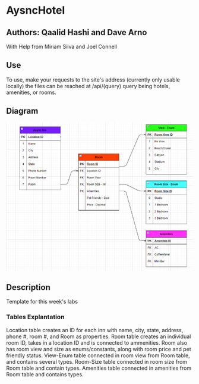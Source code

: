 # AysncHotel
## Authors: Qaalid Hashi and Dave Arno
With Help from Miriam Silva and Joel Connell

## Use

To use, make your requests to the site's address (currently only usable locally) the files can be reached at /api/(query) query being hotels, amenities, or rooms.

## Diagram
![](lab11.png)
## Description
Template for this week's labs
### Tables Explantation
Location table creates an ID for each inn with name, city, state, address, phone #, room #, and Room as properties.
Room table creates an individual room ID, takes in a location ID and is connected to ammenities. Room also has room view and size as enums/constants, along with room price and pet friendly status.
View-Enum table connected in room view from Room table, and contains several types.
Room-Size table connected in room size from Room table and contain types.
Amenities table connected in amenities from Room table and contains types.